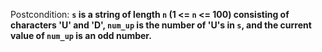 Postcondition: **`s` is a string of length `n` (1 <= `n` <= 100) consisting of characters 'U' and 'D', `num_up` is the number of 'U's in `s`, and the current value of `num_up` is an odd number.**